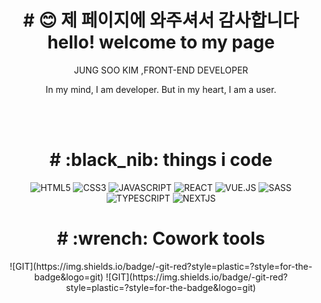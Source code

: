 
<div align="center">
<h1># 😊 제 페이지에 와주셔서 감사합니다 <br>hello! welcome to my page </h1>
<p b>JUNG SOO KIM ,FRONT-END DEVELOPER</b></p>
<p > In my mind, I am developer. But in my heart, I am a user.</p>
 



<br>
<br>

<h1># :black_nib: things i code </h1>


![HTML5](https://img.shields.io/badge/-html5-blue?style=plastic=?style=for-the-badge&logo=html5)
![CSS3](https://img.shields.io/badge/-css3-blue?style=plastic=?style=for-the-badge&logo=css3)
![JAVASCRIPT](https://img.shields.io/badge/-javascript-blue?style=plastic=?style=for-the-badge&logo=javascript)
![REACT](https://img.shields.io/badge/-react-blue?style=plastic=?style=for-the-badge&logo=react)
![VUE.JS](https://img.shields.io/badge/-vue.js-green?style=plastic=?style=for-the-badge&logo=vue.js)
![SASS](https://img.shields.io/badge/-sass-green?style=plastic=?style=for-the-badge&logo=sass)
![TYPESCRIPT](https://img.shields.io/badge/-typescript-green?style=plastic=?style=for-the-badge&logo=typescript)
![NEXTJS](https://img.shields.io/badge/-nextjs-green?style=plastic=?style=for-the-badge&logo=next.js)



<h1># :wrench: Cowork tools </h1>
![GIT](https://img.shields.io/badge/-git-red?style=plastic=?style=for-the-badge&logo=git)
![GIT](https://img.shields.io/badge/-git-red?style=plastic=?style=for-the-badge&logo=git)

</div>
